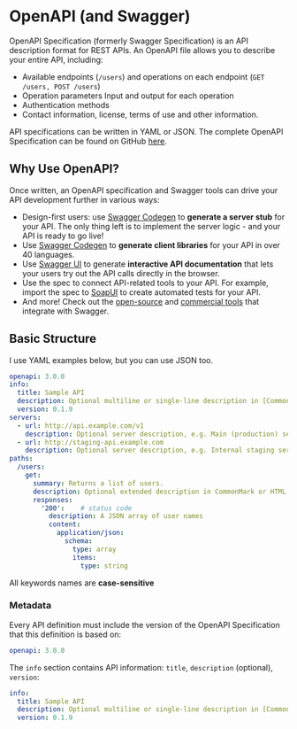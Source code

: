 # OpenAPI (and Swagger)

OpenAPI Specification (formerly Swagger Specification) is an API description format for REST APIs. An OpenAPI file allows you to describe your entire API, including:

* Available endpoints (`/users`) and operations on each endpoint (`GET /users, POST /users`)
* Operation parameters Input and output for each operation
* Authentication methods
* Contact information, license, terms of use and other information.

API specifications can be written in YAML or JSON. The complete OpenAPI Specification can be found on GitHub [here](https://github.com/OAI/OpenAPI-Specification/blob/master/versions/3.0.3.md).

## Why Use OpenAPI?

Once written, an OpenAPI specification and Swagger tools can drive your API development further in various ways:
* Design-first users: use [Swagger Codegen](https://github.com/swagger-api/swagger-codegen) to **generate a server stub** for your API. The only thing left is to implement the server logic - and your API is ready to go live!
* Use [Swagger Codegen](https://github.com/swagger-api/swagger-codegen) to **generate client libraries** for your API in over 40 languages.
* Use [Swagger UI](https://github.com/swagger-api/swagger-ui) to generate **interactive API documentation** that lets your users try out the API calls directly in the browser.
* Use the spec to connect API-related tools to your API. For example, import the spec to [SoapUI](https://soapui.org/) to create automated tests for your API.
* And more! Check out the [open-source](https://swagger.io/tools/open-source/open-source-integrations/) and [commercial tools](https://swagger.io/commercial-tools/) that integrate with Swagger.

## Basic Structure

I use YAML examples below, but you can use JSON too.

```YAML
openapi: 3.0.0
info:
  title: Sample API
  description: Optional multiline or single-line description in [CommonMark](http://commonmark.org/help/) or HTML.
  version: 0.1.9
servers:
  - url: http://api.example.com/v1
    description: Optional server description, e.g. Main (production) server
  - url: http://staging-api.example.com
    description: Optional server description, e.g. Internal staging server for testing
paths:
  /users:
    get:
      summary: Returns a list of users.
      description: Optional extended description in CommonMark or HTML.
      responses:
        '200':    # status code
          description: A JSON array of user names
          content:
            application/json:
              schema: 
                type: array
                items: 
                  type: string
```
All keywords names are **case-sensitive**

### Metadata
Every API definition must include the version of the OpenAPI Specification that this definition is based on:
```YAML
openapi: 3.0.0
```
The `info` section contains API information: `title`, `description` (optional), `version`:
```YAML
info:
  title: Sample API
  description: Optional multiline or single-line description in [CommonMark](http://commonmark.org/help/) or HTML.
  version: 0.1.9
```
